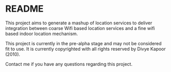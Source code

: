 README
======

This project aims to generate a mashup of location services
to deliver integration between coarse Wifi based location
services and a fine wifi based indoor location mechanism.

This project is currently in the pre-alpha stage and may not
be considered fit to use. It is currently copyrighted with
all rights reserved by Divye Kapoor (2010).

Contact me if you have any questions regarding this project.
